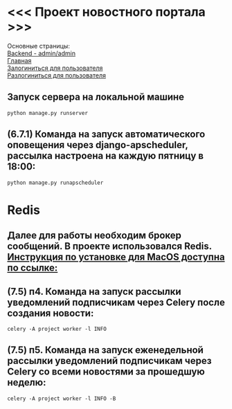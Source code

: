 # <<< Проект новостного портала >>>

Основные страницы:<br>
[Backend - admin/admin](http://127.0.0.1:8000/admin/)<br>
[Главная](http://127.0.0.1:8000/news/)<br>
[Залогиниться для пользователя](http://127.0.0.1:8000/accounts/login/)<br>
[Разлогиниться для пользователя](http://127.0.0.1:8000/accounts/logout/)<br>

## Запуск сервера на локальной машине
```commandline
python manage.py runserver
```

## (6.7.1) Команда на запуск автоматического оповещения через django-apscheduler, рассылка настроена на каждую пятницу в 18:00: 
```commandline
python manage.py runapscheduler
```

# Redis
## Далее для работы необходим брокер сообщений. В проекте использовался Redis. [Инструкция по установке для MacOS доступна по ссылке:](https://questpro.club/administration/181-redis-installation-on-macos-debian-ubuntu-centos/#MacOS_Catalina)
## (7.5) п4. Команда на запуск рассылки уведомлений подписчикам через Celery после создания новости:
```commandline
celery -A project worker -l INFO
```

## (7.5) п5. Команда на запуск еженедельной рассылки уведомлений подписчикам через Celery со всеми новостями за прошедшую неделю:
```commandline
celery -A project worker -l INFO -B
```
